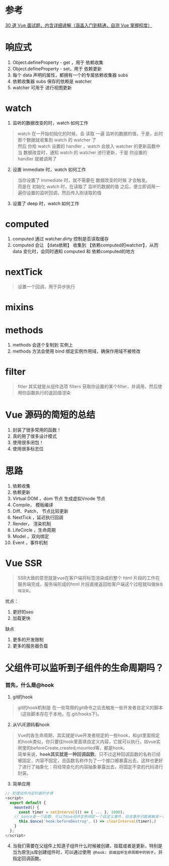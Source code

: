 # 参考
[30 道 Vue 面试题，内含详细讲解（涵盖入门到精通，自测 Vue 掌握程度）](https://juejin.cn/post/6844903918753808398)

# 响应式
1. Object.defineProperty - get ，用于 依赖收集
2. Object.defineProperty - set，用于 依赖更新
3. 每个 data 声明的属性，都拥有一个的专属依赖收集器 subs
4. 依赖收集器 subs 保存的依赖是 watcher
5. watcher 可用于 进行视图更新

# watch
1. 监听的数据改变的时，watch 如何工作
> watch 在一开始初始化的时候，会 读取 一遍 监听的数据的值，于是，此时 那个数据就收集到 watch 的 watcher 了  
> 然后 你给 watch 设置的 handler ，watch 会放入 watcher 的更新函数中  
> 当 数据改变时，通知 watch 的 watcher 进行更新，于是 你设置的 handler 就被调用了  

2. 设置 immediate 时，watch 如何工作
> 当你设置了 immediate 时，就不需要在 数据改变的时候 才会触发。  
> 而是在 初始化 watch 时，在读取了 监听的数据的值 之后，便立即调用一遍你设置的监听回调，然后传入刚读取的值  

3. 设置了 deep 时，watch 如何工作

# computed
1. computed 通过 watcher.dirty 控制是否读取缓存
2. computed 会让 【data依赖】 收集到 【依赖computed的watcher】，从而 data 变化时，会同时通知 computed 和 依赖computed的地方

# nextTick
> 设置一个回调，用于异步执行

# mixins

# methods 
1. methods 会逐个复制到 实例上
2. methods 方法会使用 bind 绑定实例作用域，确保作用域不被修改

# filter  
> fitler 其实就是从组件选项 filters 获取你设置的某个filter，并调用，然后使用你函数执行的返回值渲染

# Vue 源码的简短的总结
1. 封装了很多常用的函数！
2. 真的用了很多设计模式
3. 使用很多闭包！
4. 使用很多标志位

# 思路
1. 依赖收集
2. 依赖更新
3. Virtual DOM ，dom 节点 生成虚拟Vnode 节点
4. Compile， 模板编译
5. Diff、Patch， 节点比较更新
6. NextTick ，延迟执行回调
7. Render， 渲染机制
8. LifeCircle ，生命周期
9. Model ，双向绑定
10. Event ，事件机制

# Vue SSR
> SSR大致的意思就是vue在客户端将标签渲染成的整个 html 片段的工作在服务端完成，服务端形成的html 片段直接返回给客户端这个过程就叫做`服务端渲染`。

优点：
1. 更好的seo
2. 加载更快

缺点
1. 更多的开发限制
2. 更多的服务器负载

# 父组件可以监听到子组件的生命周期吗？
### 首先，什么是@hook
1. git的hook
> git的hook机制是 在一些常用的git命令之后去触发一些开发者自定义的脚本（这些脚本存在于本地，在.git/hooks下)。

2. 从VUE源码看hook
> Vue的各生命周期，其实就是Vue开发者规定的一些hook，和git里面规定的hook类似，你只要往hook里面填自定义内容，它就可以执行。如vue实例里的beforeCreate,created,mounted等，都是hook。  
> 简单来说，**hook其实就是一种回调函数**，只不过这种回调函数的名称已经被固定，内容不固定，且函数名称作为了一个接口被暴露出去。这样也更好了进行了抽象化：将经常变化的内容抽象暴露出去，将固定不变的代码进行封装。

3. 简单应用
```javascript
// 处理组件内定时器的步骤
<script>
  export default {
    mounted() {
      const timer = setInterval(() => { ... }, 1000);
    // $once是一个函数，可以为Vue组件实例绑定一个自定义事件，但该事件只能被触发一次，触发之后随即被移除。
      this.$once('hook:beforeDestroy', () => clearInterval(timer);)
    }
  };
</script>
```

4. 当我们需要在父组件上知道子组件什么时候被创建、挂载或者是更新，特别是当为原生js库创建组件时，可以通过使用` @hook: 前缀监听生命周期中的钩子`，并指定回调函数。